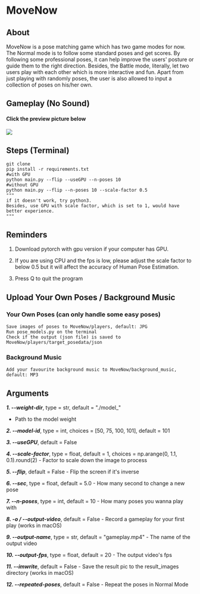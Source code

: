 # MoveNow
## About
MoveNow is a pose matching game which has two game modes for now. The Normal mode is to follow some standard poses and get scores. By following some professional poses, it can help improve the users' posture or guide them to the right direction. Besides, the Battle mode, literally, let two users play with each other which is more interactive and fun. Apart from just playing with randomly poses, the user is also allowed to input a collection of poses on his/her own.
## Gameplay (No Sound)
#### Click the preview picture below 
[![](http://img.youtube.com/vi/cmCYNqqbHUU/0.jpg)](http://www.youtube.com/watch?v=cmCYNqqbHUU "MoveNow")
## Steps (Terminal)
```
git clone
pip install -r requirements.txt
#with GPU
python main.py --flip --useGPU --n-poses 10 
#without GPU
python main.py --flip --n-poses 10 --scale-factor 0.5
"""
if it doesn't work, try python3.
Besides, use GPU with scale factor, which is set to 1, would have better experience.
"""
```
## Reminders
1. Download pytorch with gpu version if your computer has GPU.

2. If you are using CPU and the fps is low, please adjust the scale factor to below 0.5 but it will affect the accuracy of Human Pose Estimation.

3. Press Q to quit the program

## Upload Your Own Poses / Background Music
### Your Own Poses (can only handle some easy poses)
```
Save images of poses to MoveNow/players, default: JPG
Run pose_models.py on the terminal
Check if the output (json file) is saved to MoveNow/players/target_posedata/json
```
### Background Music
```
Add your favourite background music to MoveNow/background_music, default: MP3
```

## Arguments
***1. --weight-dir***, type = str, default = "./model_"
   - Path to the model weight
   
***2. --model-id***, type = int, choices = [50, 75, 100, 101], default = 101

***3. --useGPU***, default = False

***4. --scale-factor***, type = float, default = 1, choices = np.arange(0, 1.1, 0.1).round(2)
	- Factor to scale down the image to process
	
***5. --flip***, default = False
	- Flip the screen if it's inverse
	
***6. --sec***, type = float, default = 5.0
	- How many second to change a new pose

***7. --n-poses***, type = int, default = 10
	- How many poses you wanna play with

***8. -o / --output-video***, default = False
	- Record a gameplay for your first play (works in macOS)
	
***9. --output-name***, type = str, default = "gameplay.mp4"
	- The name of the output video

***10. --output-fps***, type = float, default = 20
	- The output video's fps

***11. --imwrite***, default = False
	- Save the result pic to the result_images directory (works in macOS)
	
***12. --repeated-poses***, default = False
	- Repeat the poses in Normal Mode


